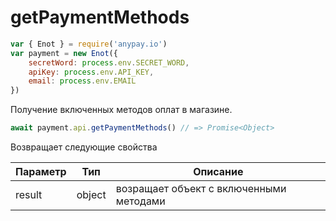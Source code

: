 # getPaymentMethods

```js
var { Enot } = require('anypay.io')
var payment = new Enot({
    secretWord: process.env.SECRET_WORD,
    apiKey: process.env.API_KEY,
    email: process.env.EMAIL
})
```

Получение включенных методов оплат в магазине.
```js
await payment.api.getPaymentMethods() // => Promise<Object>
```
Возвращает следующие свойства

| Параметр | Тип | Описание |
|----------|--------|------------------|
| result | object | возращает объект с включенными методами |